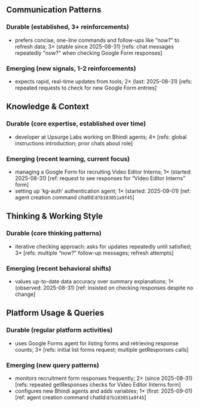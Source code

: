 ## Communication Patterns
### Durable (established, 3+ reinforcements)
- prefers concise, one-line commands and follow-ups like “now?” to refresh data; 3× (stable since 2025-08-31) [refs: chat messages repeatedly "now?" when checking Google Form responses]

### Emerging (new signals, 1-2 reinforcements)
- expects rapid, real-time updates from tools; 2× (last: 2025-08-31) [refs: repeated requests to check for new Google Form entries]

## Knowledge & Context
### Durable (core expertise, established over time)
- developer at Upsurge Labs working on Bhindi agents; 4× [refs: global instructions introduction; prior chats about role]

### Emerging (recent learning, current focus)
- managing a Google Form for recruiting Video Editor Interns; 1× (started: 2025-08-31) [ref: request to see responses for “Video Editor Interns” form]
- setting up ‘kg-auth’ authentication agent; 1× (started: 2025-09-01) [ref: agent creation command chatId:`87b103051a9f45`]

## Thinking & Working Style
### Durable (core thinking patterns)
- iterative checking approach: asks for updates repeatedly until satisfied; 3× [refs: multiple “now?” follow-up messages; refresh attempts]

### Emerging (recent behavioral shifts)
- values up-to-date data accuracy over summary explanations; 1× (observed: 2025-08-31) [ref: insisted on checking responses despite no change]

## Platform Usage & Queries
### Durable (regular platform activities)
- uses Google Forms agent for listing forms and retrieving response counts; 3× [refs: initial list forms request; multiple getResponses calls]

### Emerging (new query patterns)
- monitors recruitment form responses frequently; 2× (since 2025-08-31) [refs: repeated getResponses checks for Video Editor Interns form]
- configures new Bhindi agents and adds variables; 1× (first: 2025-09-01) [ref: agent creation command chatId:`87b103051a9f45`]